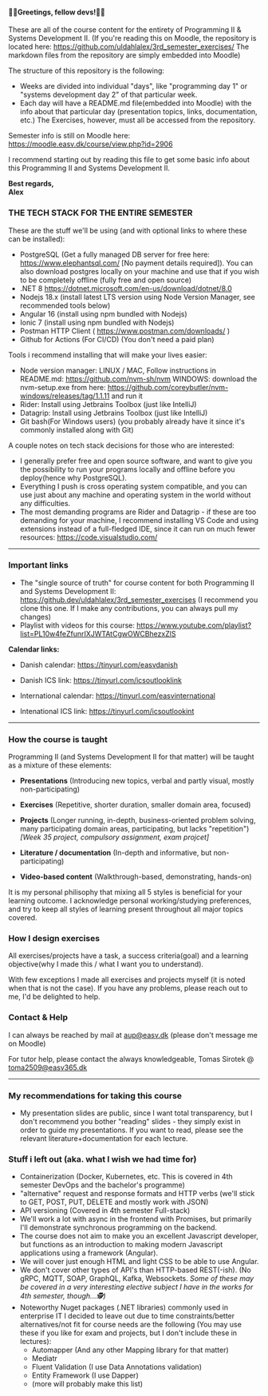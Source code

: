 #### 👨‍💻Greetings, fellow devs!👨‍💻

These are all of the course content for the entirety of Programming II & Systems Development II.
(If you're reading this on Moodle, the repository is located here: https://github.com/uldahlalex/3rd_semester_exercises/  The markdown files from the repository are simply embedded into Moodle)

The structure of this repository is the following:
- Weeks are divided into individual "days", like "programming day 1" or "systems development day 2" of that particular week.
- Each day will have a README.md file(embedded into Moodle) with the info about that particular day (presentation topics, links, documentation, etc.) The Exercises, however, must all be accessed from the repository.

Semester info is still on Moodle here: https://moodle.easv.dk/course/view.php?id=2906

I recommend starting out by reading this file to get some basic info about this Programming II and Systems Development II.


**Best regards,**<br>
**Alex**


### THE TECH STACK FOR THE ENTIRE SEMESTER
 These are the stuff we'll be using (and with optional links to where these can be installed):

- PostgreSQL (Get a fully managed DB server for free here: https://www.elephantsql.com/ [No payment details required]). You can also download postgres locally on your machine and use that if you wish to be completely offline (fully free and open source)
- .NET 8 https://dotnet.microsoft.com/en-us/download/dotnet/8.0 
- Nodejs 18.x (install latest LTS version using Node Version Manager, see recommended tools below)
- Angular 16 (install using npm bundled with Nodejs)
- Ionic 7 (install using npm bundled with Nodejs)
- Postman HTTP Client ( https://www.postman.com/downloads/ )
- Github for Actions (For CI/CD) (You don't need a paid plan)

Tools i recommend installing that will make your lives easier:
- Node version manager: 
LINUX / MAC, Follow instructions in README.md: https://github.com/nvm-sh/nvm
WINDOWS: download the nvm-setup.exe from here: https://github.com/coreybutler/nvm-windows/releases/tag/1.1.11 and run it
- Rider: Install using Jetbrains Toolbox (just like IntelliJ)
- Datagrip: Install using Jetbrains Toolbox (just like IntelliJ)
- Git bash(For Windows users) (you probably already have it since it's commonly installed along with Git)

A couple notes on tech stack decisions for those who are interested:
- I generally prefer free and open source software, and want to give you the possibility to run your programs locally and offline before you deploy(hence why PostgreSQL). 
- Everything I push is cross operating system compatible, and you can use just about any machine and operating system in the world without any difficulties. 
- The most demanding programs are Rider and Datagrip - if these are too demanding for your machine, I recommend installing VS Code and using extensions instead of a full-fledged IDE, since it can run on much fewer resources: https://code.visualstudio.com/ 

---

### Important links
- The "single source of truth" for course content for both Programming II and Systems Development II: 
https://github.dev/uldahlalex/3rd_semester_exercises (I recommend you clone this one. If I make any contributions, you can always pull my changes)
- Playlist with videos for this course: https://www.youtube.com/playlist?list=PL10w4feZfunrIXJWTAtCgwOWCBhezxZlS


**Calendar links:**

- Danish calendar: https://tinyurl.com/easvdanish

- Danish ICS link: https://tinyurl.com/icsoutlooklink

- International calendar: https://tinyurl.com/easvinternational

- Intenational ICS link: https://tinyurl.com/icsoutlookint



---



### How the course is taught

Programming II (and Systems Development II for that matter) will be taught as a mixture of these elements:

- **Presentations** (Introducing new topics, verbal and partly visual, mostly non-participating) 

- **Exercises** (Repetitive, shorter duration, smaller domain area, focused)

- **Projects** (Longer running, in-depth, business-oriented problem solving, many participating domain areas, participating, but lacks "repetition") *[Week 35 project, compulsory assignment, exam projcet]*

- **Literature / documentation** (In-depth and informative, but non-participating)

- **Video-based content** (Walkthrough-based, demonstrating, hands-on)

It is my personal philisophy that mixing all 5 styles is beneficial for your learning outcome. I acknowledge personal working/studying preferences, and try to keep all styles of learning present throughout all major topics covered. 

### How I design exercises

All exercises/projects have a task, a success criteria(goal) and a learning objective(why I made this / what I want you to understand).

With few exceptions I made all exercises and projects myself (it is noted when that is not the case). If you have any problems, please reach out to me, I'd be delighted to help.

### Contact & Help

I can always be reached by mail at aup@easv.dk (please don't message me on Moodle)

For tutor help, please contact the always knowledgeable, Tomas Sirotek @ toma2509@easv365.dk

---

### My recommendations for taking this course
- My presentation slides are public, since I want total transparency, but I don't recommend you bother "reading" slides - they simply exist in order to guide my presentations. If you want to read, please see the relevant literature+documentation for each lecture.

### Stuff i left out (aka. what I wish we had time for)
- Containerization (Docker, Kubernetes, etc. This is covered in 4th semester DevOps and the bachelor's programme)
- "alternative" request and response formats and HTTP verbs (we'll stick to GET, POST, PUT, DELETE and mostly work with JSON)
- API versioning (Covered in 4th semester Full-stack)
- We'll work a lot with async in the frontend with Promises, but primarily I'll demonstrate synchronous programming on the backend.
- The course does not aim to make you an excellent Javascript developer, but functions as an introduction to making modern Javascript applications using a framework (Angular).
- We will cover just enough HTML and light CSS to be able to use Angular.
- We don't cover other types of API's than HTTP-based REST(-ish). (No gRPC, MQTT, SOAP, GraphQL, Kafka, Websockets. *Some of these may be covered in a very interesting elective subject I have in the works for 4th semester, though...🕵️)*
- Noteworthy Nuget packages (.NET libraries) commonly used in enterprise IT I decided to leave out due to time constraints/better alternatives/not fit for course needs are the following (You may use these if you like for exam and projects, but I don't include these in lectures):
    - Automapper (And any other Mapping library for that matter)
    - Mediatr
    - Fluent Validation (I use Data Annotations validation)
    - Entity Framework (I use Dapper)
    - (more will probably make this list)
